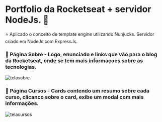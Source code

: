 # Portfolio da Rocketseat + servidor NodeJs. :purple_heart:

:star: Aplicado o conceito de template engine utilizando Nunjucks. Servidor criado em NodeJs com ExpressJs.

### :small_orange_diamond: Página Sobre - Logo, enunciado e links que vão para o blog da Rocketseat, onde se tem mais informaçoes sobre as tecnologias.

![telasobre](https://user-images.githubusercontent.com/65367775/90683240-97becb00-e23c-11ea-95b3-18c3006752d3.png)

### :small_orange_diamond: Página Cursos - Cards contendo um resumo sobre cada curso, clicanco sobre o card, exibe um modal com mais informações.

![telacursos](https://user-images.githubusercontent.com/65367775/90683841-904bf180-e23d-11ea-9f8a-af316a1c896c.png)
